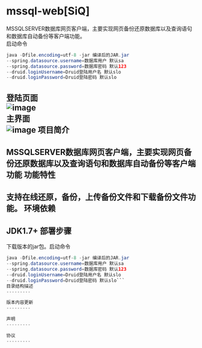 # mssql-web[SiQ]
MSSQLSERVER数据库网页客户端，主要实现网页备份还原数据库以及查询语句和数据库自动备份等客户端功能。
<br>启动命令
<br>
```java 
java -Dfile.encoding=utf-8 -jar 编译后的JAR.jar     
--spring.datasource.username=数据库用户 默认sa     
--spring.datasource.password=数据库密码 默认123     
--druid.loginUsername=Druid登陆用户名 默认slo     
--druid.loginPassword=Druid登陆密码 默认slo
```
登陆页面<br>
![image](https://gitee.com/kkillala/mssql-web/attach_files/download?i=106711&u=http%3A%2F%2Ffiles.git.oschina.net%2Fgroup1%2FM00%2F02%2F6A%2FPaAvDFoeKzyAJLvjAABKWrG2oLg740.jpg%3Ftoken%3D2d356bd97c570f64ee822317c8ff1c86%26ts%3D1511926598%26attname%3Dimg-login-page.jpg)<br>主界面<br>
![image](https://gitee.com/kkillala/mssql-web/attach_files/download?i=106712&u=http%3A%2F%2Ffiles.git.oschina.net%2Fgroup1%2FM00%2F02%2F6A%2FPaAvDFoeK0aAQxJYAAE1aGlJFi4835.jpg%3Ftoken%3D7d309aae474e4378b48ea4f92501f7e3%26ts%3D1511926682%26attname%3Dimg-main-page.jpg)
项目简介
---------
MSSQLSERVER数据库网页客户端，主要实现网页备份还原数据库以及查询语句和数据库自动备份等客户端功能
功能特性
---------
支持在线还原，备份，上传备份文件和下载备份文件功能。
环境依赖
---------
JDK1.7+
部署步骤
---------
下载版本的jar包。启动命令<br>
```java 
java -Dfile.encoding=utf-8 -jar 编译后的JAR.jar     
--spring.datasource.username=数据库用户 默认sa     
--spring.datasource.password=数据库密码 默认123     
--druid.loginUsername=Druid登陆用户名 默认slo     
--druid.loginPassword=Druid登陆密码 默认slo```
目录结构描述
---------

版本内容更新
---------

声明
---------

协议
---------

